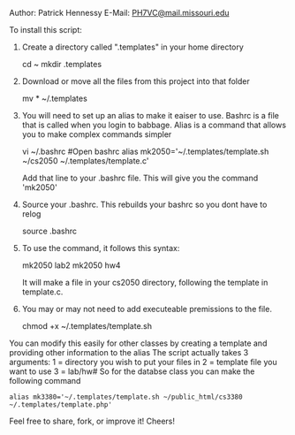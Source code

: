 Author: Patrick Hennessy
E-Mail: PH7VC@mail.missouri.edu

To install this script:

1) Create a directory called ".templates" in your home directory
    
    cd ~
    mkdir .templates

2) Download or move all the files from this project into that folder
    
    mv * ~/.templates

3) You will need to set up an alias to make it eaiser to use. Bashrc is a file that is called when you login to babbage. Alias is a command that allows you to make complex commands simpler

    vi ~/.bashrc    #Open bashrc
    alias mk2050='~/.templates/template.sh ~/cs2050 ~/.templates/template.c'

    Add that line to your .bashrc file. This will give you the command 'mk2050'

4) Source your .bashrc. This rebuilds your bashrc so you dont have to relog
    
    source .bashrc

5) To use the command, it follows this syntax:
    
    mk2050 lab2
    mk2050 hw4

    It will make a file in your cs2050 directory, following the template in template.c.

6) You may or may not need to add executeable premissions to the file.
    
    chmod +x ~/.templates/template.sh 

You can modify this easily for other classes by creating a template and providing other information to the alias
    The script actually takes 3 arguments: 
        1 = directory you wish to put your files in
        2 = template file you want to use
        3 = lab/hw#
    So for the databse class you can make the following command

    alias mk3380='~/.templates/template.sh ~/public_html/cs3380 ~/.templates/template.php'

Feel free to share, fork, or improve it! Cheers!
